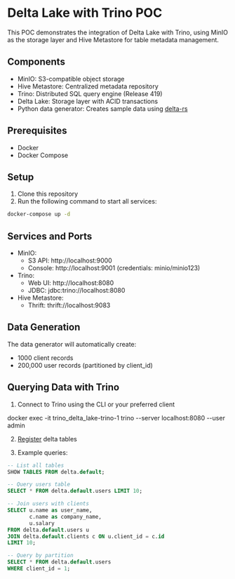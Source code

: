 # Delta Lake with Trino POC

This POC demonstrates the integration of Delta Lake with Trino, using MinIO as the storage layer and Hive Metastore for table metadata management.

## Components

- MinIO: S3-compatible object storage
- Hive Metastore: Centralized metadata repository
- Trino: Distributed SQL query engine (Release 419)
- Delta Lake: Storage layer with ACID transactions
- Python data generator: Creates sample data using [delta-rs](https://github.com/delta-io/delta-rs)

## Prerequisites

- Docker
- Docker Compose

## Setup

1. Clone this repository
2. Run the following command to start all services:

```bash
docker-compose up -d
```

## Services and Ports

- MinIO:
  - S3 API: http://localhost:9000
  - Console: http://localhost:9001 (credentials: minio/minio123)
- Trino:
  - Web UI: http://localhost:8080
  - JDBC: jdbc:trino://localhost:8080
- Hive Metastore:
  - Thrift: thrift://localhost:9083

## Data Generation

The data generator will automatically create:
- 1000 client records
- 200,000 user records (partitioned by client_id)

## Querying Data with Trino

1. Connect to Trino using the CLI or your preferred client

docker exec -it trino_delta_lake-trino-1 trino --server localhost:8080 --user admin


2. [Register](conf/trino/register.sql) delta tables

3. Example queries:

```sql
-- List all tables
SHOW TABLES FROM delta.default;

-- Query users table
SELECT * FROM delta.default.users LIMIT 10;

-- Join users with clients
SELECT u.name as user_name, 
       c.name as company_name, 
       u.salary 
FROM delta.default.users u 
JOIN delta.default.clients c ON u.client_id = c.id 
LIMIT 10;

-- Query by partition
SELECT * FROM delta.default.users 
WHERE client_id = 1;
``` 